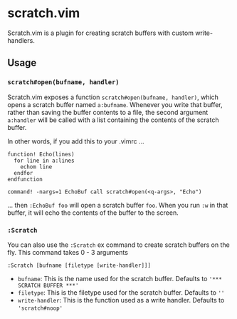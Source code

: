 # scratch.vim

Scratch.vim is a plugin for creating scratch buffers with custom write-handlers.

## Usage

### `scratch#open(bufname, handler)`

Scratch.vim exposes a function `scratch#open(bufname, handler)`, which opens a scratch buffer named
`a:bufname`. Whenever you write that buffer, rather than saving the buffer contents to a file, the
second argument `a:handler` will be called with a list containing the contents of the scratch
buffer.

In other words, if you add this to your .vimrc ...

```{.vim}
function! Echo(lines)
  for line in a:lines
    echom line
  endfor
endfunction

command! -nargs=1 EchoBuf call scratch#open(<q-args>, "Echo")
```

... then `:EchoBuf foo` will open a scratch buffer `foo`. When you run `:w` in that buffer, it will
echo the contents of the buffer to the screen.

### `:Scratch`

You can also use the `:Scratch` ex command to create scratch buffers on the fly. This command takes
0 - 3 arguments

    :Scratch [bufname [filetype [write-handler]]]

- `bufname`: This is the name used for the scratch buffer. Defaults to `'*** SCRATCH BUFFER ***'`
- `filetype`: This is the filetype used for the scratch buffer. Defaults to `''`
- `write-handler`: This is the function used as a write handler. Defaults to `'scratch#noop'`
